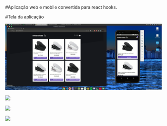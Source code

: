 #Aplicação web e mobile convertida para react hooks. 

#Tela da aplicação

<img src="/Preview/prev01.png">
</br>


<img src="
react-hooks/Preview/prev02.png">
</br>


<img src="
react-hooks/Preview/prev3.png">
</br>

<img src="
react-hooks/Preview/prev04.png">
</br>



